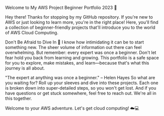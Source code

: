 Welcome to My AWS Project Beginner Portfolio 2023 🚀

Hey there! Thanks for stopping by my GitHub repository. If you're new to AWS or just looking to learn more, you're in the right place! Here, you'll find a collection of beginner-friendly projects that'll introduce you to the world of AWS Cloud Computing.

Don't Be Afraid to Dive In 🌊
I know how intimidating it can be to start something new. The sheer volume of information out there can feel overwhelming. But remember: every expert was once a beginner. Don't let fear hold you back from learning and growing. This portfolio is a safe space for you to explore, make mistakes, and learn—because that's what this journey is all about.

"The expert at anything was once a beginner." – Helen Hayes
So what are you waiting for? Roll up your sleeves and dive into these projects. Each one is broken down into super-detailed steps, so you won't get lost. And if you have questions or get stuck somewhere, feel free to reach out. We're all in this together.

Welcome to your AWS adventure. Let's get cloud computing! ☁️💻





